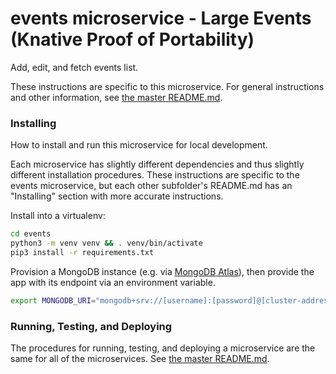 # events microservice - Large Events (Knative Proof of Portability)

Add, edit, and fetch events list.

These instructions are specific to this microservice. For general instructions and other information, see [the master README.md](../README.md).

### Installing

How to install and run this microservice for local development.

Each microservice has slightly different dependencies and thus slightly different installation procedures. These instructions are specific to the events microservice, but each other subfolder's README.md has an "Installing" section with more accurate instructions.

Install into a virtualenv:

```sh
cd events
python3 -m venv venv && . venv/bin/activate
pip3 install -r requirements.txt
```

Provision a MongoDB instance (e.g. via [MongoDB Atlas](https://www.mongodb.com/cloud/atlas)), then provide the app with its endpoint via an environment variable.

```sh
export MONGODB_URI="mongodb+srv://[username]:[password]@[cluster-address]"
```

### Running, Testing, and Deploying

The procedures for running, testing, and deploying a microservice are the same for all of the microservices. See [the master README.md](../README.md).
